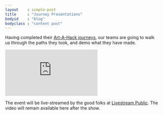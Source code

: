 ```yaml
---
layout    : simple-post
title     : "Journey Presentations"
bodyid    : "blog"
bodyclass : "content post"
---
```


Having completed their <a href="/posts/2014/08/08/round-one-of-our-hack-is-over/">Art-A-Hack journeys</a>, our teams are going to walk us through the paths they took, and demo what they have made.

<iframe class="livestream" src="http://new.livestream.com/accounts/8720916/events/3256081/player?width=800&amp;height=450&amp;autoPlay=true&amp;mute=false" frameborder="0" scrolling="no"> </iframe>

The event will be live-streamed by the good folks at <a href="http://new.livestream.com/">Livestream Public</a>. The video will remain available here after the show.